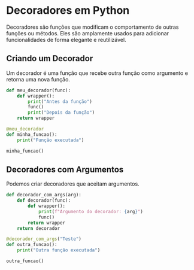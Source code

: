 # Decoradores em Python

Decoradores são funções que modificam o comportamento de outras funções ou métodos. Eles são amplamente usados para adicionar funcionalidades de forma elegante e reutilizável.

## Criando um Decorador

Um decorador é uma função que recebe outra função como argumento e retorna uma nova função.

```python
def meu_decorador(func):
    def wrapper():
        print("Antes da função")
        func()
        print("Depois da função")
    return wrapper

@meu_decorador
def minha_funcao():
    print("Função executada")

minha_funcao()
```

## Decoradores com Argumentos

Podemos criar decoradores que aceitam argumentos.

```python
def decorador_com_args(arg):
    def decorador(func):
        def wrapper():
            print(f"Argumento do decorador: {arg}")
            func()
        return wrapper
    return decorador

@decorador_com_args("Teste")
def outra_funcao():
    print("Outra função executada")

outra_funcao()
```
